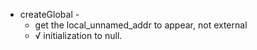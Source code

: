 + createGlobal - 
   + get the local_unnamed_addr to appear, not external
   + √ initialization to null.
